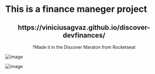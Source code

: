 <h1>This is a finance maneger project</h1>
<h2 align='center'>https://viniciusagvaz.github.io/discover-devfinances/</h2>
<p align='center'>?Made it in the Discover Maraton from Rocketseat</p>

![image](https://github.com/viniciusagvaz/maratona-discover/assets/109700331/c6df5383-ab74-42c3-8d82-c42eb536b835)

![image](https://github.com/viniciusagvaz/maratona-discover/assets/109700331/3b87cf44-5cd1-465d-9a25-bd1e37a351d2)
